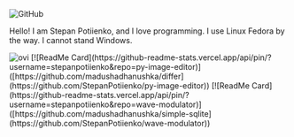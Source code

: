 <img alt="GitHub" src="https://img.shields.io/badge/dynamic/json?logo=github&label=GitHub+Followers&labelColor=282c34&color=181717&query=%24.data.totalSubs&url=https%3A%2F%2Fapi.spencerwoo.com%2Fsubstats%2F%3Fsource%3Dgithub%26queryKey%3Dstepanpotiienko&longCache=true"/>

Hello! I am Stepan Potiienko, and I love programming.
I use Linux Fedora by the way. I cannot stand Windows.

<img src="https://github-readme-stats.vercel.app/api/top-langs?username=stepanpotiienko&show_icons=true&locale=en&layout=compact&theme=chartreuse-dark" alt="ovi" />
[![ReadMe Card](https://github-readme-stats.vercel.app/api/pin/?username=stepanpotiienko&repo=py-image-editor)]([https://github.com/madushadhanushka/differ](https://github.com/StepanPotiienko/py-image-editor))
[![ReadMe Card](https://github-readme-stats.vercel.app/api/pin/?username=stepanpotiienko&repo=wave-modulator)]([https://github.com/madushadhanushka/simple-sqlite](https://github.com/StepanPotiienko/wave-modulator))
